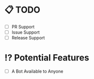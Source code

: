 # 📋 TODO

- [ ] PR Support
- [ ] Issue Support
- [ ] Release Support

# ⁉️ Potential Features

- [ ] A Bot Available to Anyone
